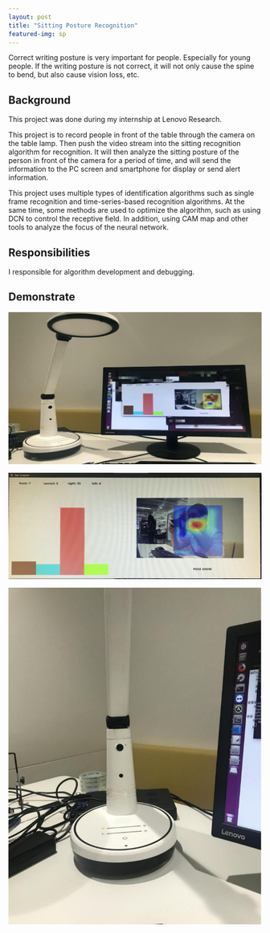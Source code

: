 ```yaml
---
layout: post
title: "Sitting Posture Recognition"
featured-img: sp
---
```


Correct writing posture is very important for people. Especially for young people. If the writing posture is not correct, it will not only cause the spine to bend, but also cause vision loss, etc.

## Background 

This project was done during my internship at Lenovo Research.

This project is to record people in front of the table through the camera on the table lamp. Then push the video stream into the sitting recognition algorithm for recognition. It will then analyze the sitting posture of the person in front of the camera for a period of time, and will send the information to the PC screen and smartphone for display or send alert information.

This project uses multiple types of identification algorithms such as single frame recognition and time-series-based recognition algorithms. At the same time, some methods are used to optimize the algorithm, such as using DCN to control the receptive field. In addition, using CAM map and other tools to analyze the focus of the neural network.

## Responsibilities

I responsible for algorithm development and debugging.


## Demonstrate

![](/images/sitting_position/p1.jpg)

![](/images/sitting_position/p2.jpg)

![](/images/sitting_position/p3.jpg)





